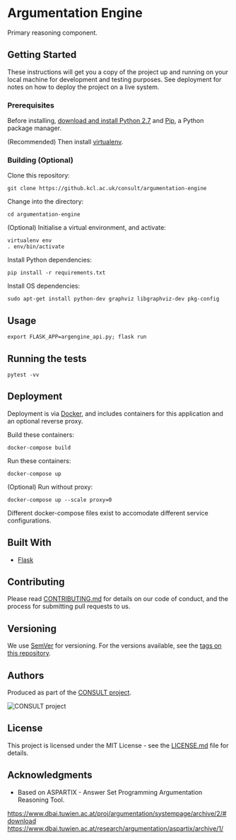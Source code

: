 # Argumentation Engine

Primary reasoning component.

## Getting Started

These instructions will get you a copy of the project up and running on your local machine for development and testing purposes. See deployment for notes on how to deploy the project on a live system.

### Prerequisites

Before installing, [download and install Python 2.7](https://www.python.org/download/releases/2.7/) and [Pip](https://pip.pypa.io/en/stable/installing/), a Python package manager.

(Recommended) Then install [virtualenv](https://virtualenv.pypa.io/en/stable/installation/).

### Building (Optional)

Clone this repository:

```
git clone https://github.kcl.ac.uk/consult/argumentation-engine
```

Change into the directory:

```
cd argumentation-engine
```

(Optional) Initialise a virtual environment, and activate:

```
virtualenv env
. env/bin/activate
```

Install Python dependencies:

```
pip install -r requirements.txt
```

Install OS dependencies:

```
sudo apt-get install python-dev graphviz libgraphviz-dev pkg-config
```

## Usage

```
export FLASK_APP=argengine_api.py; flask run
```

## Running the tests

```
pytest -vv
```

## Deployment

Deployment is via [Docker](https://docs.docker.com/compose/install/), and includes containers for this application and an optional reverse proxy.

Build these containers:

```
docker-compose build
```

Run these containers:

```
docker-compose up
```

(Optional) Run without proxy:

```
docker-compose up --scale proxy=0
```

Different docker-compose files exist to accomodate different service configurations.

## Built With

* [Flask](http://flask.pocoo.org/)

## Contributing

Please read [CONTRIBUTING.md](CONTRIBUTING.md) for details on our code of conduct, and the process for submitting pull requests to us.

## Versioning

We use [SemVer](http://semver.org/) for versioning. For the versions available, see the [tags on this repository](https://github.com/martinchapman/argumentation-engine/tags).

## Authors

Produced as part of the [CONSULT project](https://consult.kcl.ac.uk/).

![CONSULT project](https://consult.kcl.ac.uk/wp-content/uploads/sites/214/2017/12/overview-consult-768x230.png "CONSULT project")

## License

This project is licensed under the MIT License - see the [LICENSE.md](LICENSE.md) file for details.

## Acknowledgments

* Based on ASPARTIX - Answer Set Programming Argumentation Reasoning Tool.

https://www.dbai.tuwien.ac.at/proj/argumentation/systempage/archive/2/#download
https://www.dbai.tuwien.ac.at/research/argumentation/aspartix/archive/1/
